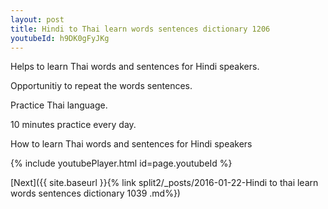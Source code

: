 ```yaml
---
layout: post
title: Hindi to Thai learn words sentences dictionary 1206 
youtubeId: h9DK0gFyJKg
---
```

 
 
Helps to learn Thai words and sentences for Hindi speakers.

Opportunitiy to repeat the words sentences. 

Practice Thai language. 
 
10 minutes practice every day. 
 
How to learn Thai words and sentences for Hindi speakers 
 
{% include youtubePlayer.html id=page.youtubeId %}
 
 
[Next]({{ site.baseurl }}{% link  split2/_posts/2016-01-22-Hindi to thai learn words sentences dictionary 1039 .md%})
 
